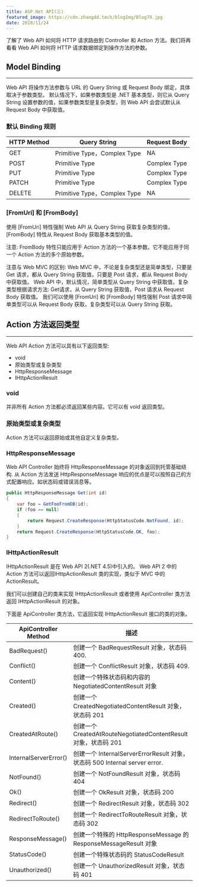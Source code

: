 ```yaml
---
title: ASP.Net API(三)
featured_image: https://cdn.zhangdd.tech/blogImg/Blog79.jpg
date: 2018/11/24
---
```


了解了 Web API 如何将 HTTP 请求路由到 Controller 和 Action 方法。我们将再看看 Web API 如何将 HTTP 请求数据绑定到操作方法的参数。

## Model Binding
***  
Web API 将操作方法​​参数与 URL 的 Query String 或 Request Body 绑定，具体取决于参数类型。
默认情况下，如果参数类型是 .NET 基本类型，则它从 Query String 设置参数的值，如果参数类型是复杂类型，则 Web API 会尝试默认从 Request Body 中获取值。

### 默认 Binding 规则
| HTTP Method | Query String                | Request Body |
|-------------|-----------------------------|--------------|
| GET         | Primitive Type，Complex Type | NA           |
| POST        | Primitive Type              | Complex Type |
| PUT         | Primitive Type              | Complex Type |
| PATCH       | Primitive Type              | Complex Type |
| DELETE      | Primitive Type，Complex Type | NA           |

### [FromUri] 和 [FromBody]
使用 [FromUri] 特性强制 Web API 从 Query String 获取复杂类型的值，[FromBody] 特性从 Request Body 获取基本类型的值。

注意: FromBody 特性只能应用于 Action 方法的一个基本参数。它不能应用于同一个 Action 方法的多个原始参数。

注意与 Web MVC 的区别: 
Web MVC 中，不论是复杂类型还是简单类型，只要是 Get 请求，都从 Query String 获取值，只要是 Post 请求，都从 Request Body 中获取值。
Web API 中，默认情况，简单类型从 Query String 中获取值，复杂类型根据请求方法: Get请求，从 Query String 获取值，Post 请求从 Request Body 获取值。
我们可以使用 [FromUri] 和 [FromBody] 特性强制 Post 请求中简单类型可以从 Request Body 获取，复杂类型可以从 Query String 获取。

## Action 方法返回类型
***  
Web API Action 方法可以具有以下返回类型: 
- void
- 原始类型或复杂类型
- HttpResponseMessage
- IHttpActionResult

### void
并非所有 Action 方法都必须返回某些内容。它可以有 void 返回类型。

### 原始类型或复杂类型
Action 方法可以返回原始或其他自定义复杂类型。

### HttpResponseMessage
Web API Controller 始终将 HttpResponseMessage 的对象返回到托管基础结构.
从 Action 方法发送 HttpResponseMessage 响应的优点是可以按照自己的方式配置响应。如状态码或错误消息等。
``` csharp
public HttpResponseMessage Get(int id)
{
    var foo = GetFooFromDB(id);
    if (foo == null)
    {
        return Request.CreateResponse(HttpStatusCode.NotFound, id);
    }
    return Request.CreateResponse(HttpStatusCode.OK, foo);
}
```

### IHttpActionResult
IHttpActionResult 是在 Web API 2(.NET 4.5)中引入的。 Web API 2 中的 Action 方法可以返回IHttpActionResult 类的实现，类似于 MVC 中的 ActionResult。

我们可以创建自己的类来实现 IHttpActionResult 或者使用 ApiController 类方法返回 IHttpActionResult 的对象。

下面是 ApiController 类方法，它返回实现 IHttpActionResult 接口的类的对象。

| ApiController Method  | 描述                                                                       |
|-----------------------|--------------------------------------------------------------------------|
| BadRequest()          | 创建一个 BadRequestResult 对象，状态码 400.                                 |
| Conflict()            | 创建一个 ConflictResult 对象，状态码 409.                                   |
| Content()             | 创建一个特殊状态码和内容的 NegotiatedContentResult 对象                    |
| Created()             | 创建一个 CreatedNegotiatedContentResult 对象，状态码 201                    |
| CreatedAtRoute()      | 创建一个 CreatedAtRouteNegotiatedContentResult 对象，状态码 201             |
| InternalServerError() | 创建一个 InternalServerErrorResult  对象，状态码 500 Internal server error. |
| NotFound()            | 创建一个 NotFoundResult 对象，状态码 404                                    |
| Ok()                  | 创建一个 OkResult 对象，状态码 200                                          |
| Redirect()            | 创建一个 RedirectResult 对象，状态码 302                                    |
| RedirectToRoute()     | 创建一个 RedirectToRouteResult 对象，状态码 302                             |
| ResponseMessage()     | 创建一个特殊的 HttpResponseMessage 的 ResponseMessageResult 对象           |
| StatusCode()          | 创建一个特殊状态码的 StatusCodeResult                                      |
| Unauthorized()        | 创建一个 UnauthorizedResult 对象，状态码 401                                |